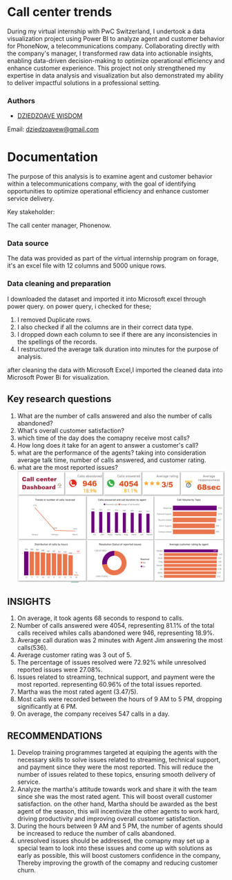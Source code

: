 
# Call center trends 

During my virtual internship with PwC Switzerland, I undertook a data visualization project using Power BI to analyze agent and customer behavior for PhoneNow, a telecommunications company. Collaborating directly with the company's manager, I transformed raw data into actionable insights, enabling data-driven decision-making to optimize operational efficiency and enhance customer experience. This project not only strengthened my expertise in data analysis and visualization but also demonstrated my ability to deliver impactful solutions in a professional setting.


### Authors

- [DZIEDZOAVE WISDOM](https://github.com/DZIEDZOAVE-WISDOM)

 Email: dziedzoavew@gmail.com
# Documentation

The purpose of this analysis is to examine agent and customer behavior within a telecommunications company, with the goal of identifying opportunities to optimize operational efficiency and enhance customer service delivery.

Key stakeholder:

The call center manager, Phonenow.

###  Data source
The data was provided as part of the virtual internship program on forage, it's an excel file with 12 columns and 5000 unique rows.

### Data cleaning and preparation
I downloaded the dataset and imported it into Microsoft excel through power query.
on power query, i checked for these;

1. I removed Duplicate rows.
2. I also checked if all the columns are in their correct data type.
3. I dropped down each column to see if there are any inconsistencies in the spellings of the records.
4. I restructured the average talk duration into minutes for the purpose of analysis.

after cleaning the data with Microsoft Excel,I imported the cleaned data into Microsoft Power Bi for visualization.

## Key research questions
1. What are the number of calls answered and also the number of calls abandoned?
2. What's overall customer satisfaction?
3. which time of the day does the comapny receive most calls?
4. How long does it take for an agent to answer a customer's call?
5. what are the performance of the agents? taking into consideration average talk time, number of calls answered, and customer rating. 
6. what are the most reported issues?
![**DASHBOARD**](https://github.com/DZIEDZOAVE-WISDOM/Call-center-trends/blob/main/Screenshot%202025-03-01%20215934.png)



## INSIGHTS
1. On average, it took agents 68  seconds to respond to calls.
2. Number of calls answered were 4054, representing 81.1% of the total calls received whiles calls abandoned were 946, representing 18.9%.
3. Average call duration was 2 minutes with Agent Jim answering the most calls(536).
4. Average customer rating was 3 out of 5.
5. The percentage of issues resolved were 72.92% while unresolved reported issues were 27.08%.
6. Issues related to streaming, technical support, and payment were the most reported. representing 60.96% of the total issues reported.
7. Martha was the most rated agent (3.47/5).
8. Most calls were recorded between the hours of 9 AM to 5 PM, dropping significantly at 6 PM. 
9. On average, the company receives 547 calls in a day.


## RECOMMENDATIONS
1. Develop training programmes targeted at equiping the agents with the necessary skills to solve issues related to streaming, technical support, and payment since they were the most reported. This will reduce the number of issues related to these topics, ensuring smooth delivery of service.
2. Analyze the martha's attitude towards work and share it with the team since she was the most rated agent. This will boost overall customer satisfaction. on the other hand, Martha should be awarded as the best agent of the season, this will incentivize the other agents to work hard, driving productivity and improving overall customer satisfaction.
3. During the hours between 9 AM and 5 PM, the number of agents should be increased to reduce the number of calls abandoned.
4. unresolved issues should be addressed, the comapny may set up a special team to look into these issues and come up with solutions as early as possible, this will boost customers confidence in the company, Thereby improving the growth of the comapny and reducing customer churn.